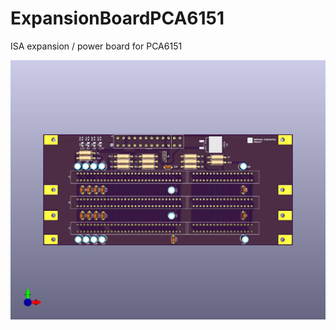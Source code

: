 # ExpansionBoardPCA6151
ISA expansion / power  board for PCA6151

![alt text](./doc/Board_image.jpg?raw=true)

